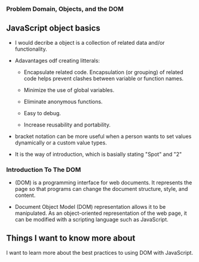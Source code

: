 ### Problem Domain, Objects, and the DOM


## JavaScript object basics

- I would decribe a object is a collection of related data and/or functionality. 
- Adavantages odf creating litterals:
    - Encapsulate related code. Encapsulation (or grouping) of related code helps prevent clashes between variable or function names.

    - Minimize the use of global variables.
    - Eliminate anonymous functions.
    - Easy to debug.
    - Increase reusability and portability.

- bracket notation can be more useful when a person wants to set values dynamically or a custom value types.

- It is the way of introduction, which is basially stating "Spot" and  "2"

### Introduction To The DOM

-  (DOM) is a programming interface for web documents. It represents the page so that programs can change the document structure, style, and content.

- Document Object Model (DOM) representation allows it to be manipulated. As an object-oriented representation of the web page, it can be modified with a scripting language such as JavaScript.

## Things I want to know more about

I want to learn more about the best practices to using DOM with JavaScript.